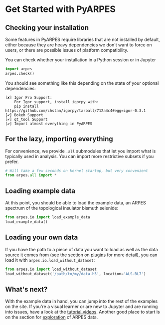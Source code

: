 # Get Started with PyARPES

## Checking your installation

Some features in PyARPES require libraries that are not installed by default, 
either because they are heavy dependencies we don't want to force on users, or there 
are possible issues of platform compatibility.

You can check whether your installation in a Python session or in Jupyter

```python
import arpes
arpes.check()
```

You should see something like this depending on the state of your optional dependencies:

```text
[✘] Igor Pro Support:
	For Igor support, install igorpy with: 
	pip install https://github.com/chstan/igorpy/tarball/712a4c4#egg=igor-0.3.1
[✔] Bokeh Support
[✔] qt_tool Support
[✔] Import almost everything in PyARPES
```

## For the lazy, importing everything

For convenience, we provide `.all` submodules that let you import what is typically used in analysis. You can import more restrictive subsets if you prefer.

```python
# Will take a few seconds on kernel startup, but very convenient
from arpes.all import *
```

## Loading example data

At this point, you should be able to load the example data, an ARPES spectrum of 
the topological insulator bismuth selenide:

```python
from arpes.io import load_example_data
load_example_data()
```

## Loading your own data

If you have the path to a piece of data you want to load as well as the data source it 
comes from (see the section on [plugins](/writing-plugins) for more detail), you can load it
with `arpes.io.load_without_dataset`:

```python
from arpes.io import load_without_dataset
load_without_dataset('/path/to/my/data.h5', location='ALS-BL7')
```   

## What's next?

With the example data in hand, you can jump into the rest of the examples on the site. 
If you're a visual learner or are new to Jupyter and are running into issues, have a look at 
the [tutorial videos](/example-videos).
Another good place to start is on the section for [exploration](/basic-data-exploration) of 
ARPES data. 


